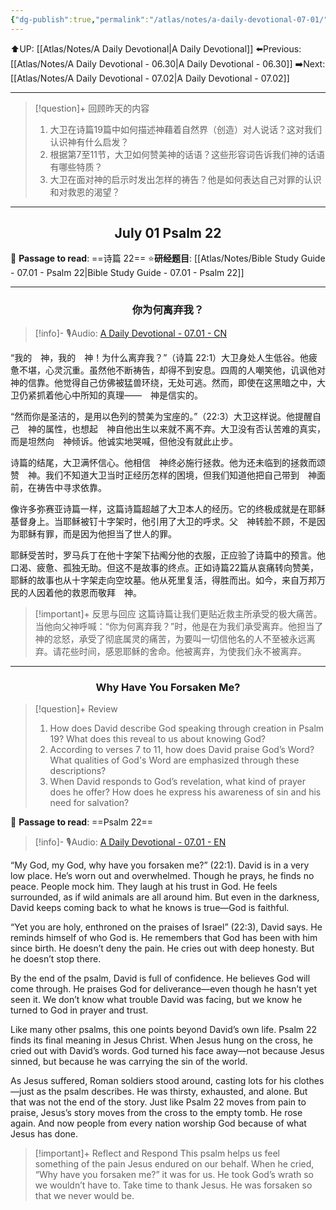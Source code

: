 ```yaml
---
{"dg-publish":true,"permalink":"/atlas/notes/a-daily-devotional-07-01/"}
---
```


 ⬆️UP: [[Atlas/Notes/A Daily Devotional\|A Daily Devotional]]
⬅️Previous: [[Atlas/Notes/A Daily Devotional - 06.30\|A Daily Devotional - 06.30]]
➡️Next: [[Atlas/Notes/A Daily Devotional - 07.02\|A Daily Devotional - 07.02]]

---

> [!question]+ 回顾昨天的内容
> 1. ⁠大卫在诗篇19篇中如何描述神藉着自然界（创造）对人说话？这对我们认识神有什么启发？
> 2. 根据第7至11节，大卫如何赞美神的话语？这些形容词告诉我们神的话语有哪些特质？
> 3. 大卫在面对神的启示时发出怎样的祷告？他是如何表达自己对罪的认识和对救恩的渴望？

---
## <center>July 01 Psalm 22</center>

📖 **Passage to read**: ==诗篇 22==
⭐**研经题目**: [[Atlas/Notes/Bible Study Guide - 07.01 - Psalm 22\|Bible Study Guide - 07.01 - Psalm 22]]

---
### <center>你为何离弃我？</center>

> [!info]- 🎙️Audio: [A Daily Devotional - 07.01 - CN]()

“我的　神，我的　神！为什么离弃我？”（诗篇 22:1）大卫身处人生低谷。他疲惫不堪，心灵沉重。虽然他不断祷告，却得不到安息。四周的人嘲笑他，讥讽他对　神的信靠。他觉得自己仿佛被猛兽环绕，无处可逃。然而，即使在这黑暗之中，大卫仍紧抓着他心中所知的真理——　神是信实的。

“然而你是圣洁的，是用以色列的赞美为宝座的。”（22:3）大卫这样说。他提醒自己　神的属性，也想起　神自他出生以来就不离不弃。大卫没有否认苦难的真实，而是坦然向　神倾诉。他诚实地哭喊，但他没有就此止步。

诗篇的结尾，大卫满怀信心。他相信　神终必施行拯救。他为还未临到的拯救而颂赞　神。我们不知道大卫当时正经历怎样的困境，但我们知道他把自己带到　神面前，在祷告中寻求依靠。

像许多弥赛亚诗篇一样，这篇诗篇超越了大卫本人的经历。它的终极成就是在耶稣基督身上。当耶稣被钉十字架时，他引用了大卫的呼求。父　神转脸不顾，不是因为耶稣有罪，而是因为他担当了世人的罪。

耶稣受苦时，罗马兵丁在他十字架下拈阄分他的衣服，正应验了诗篇中的预言。他口渴、疲惫、孤独无助。但这不是故事的终点。正如诗篇22篇从哀痛转向赞美，耶稣的故事也从十字架走向空坟墓。他从死里复活，得胜而出。如今，来自万邦万民的人因着他的救恩而敬拜　神。

> [!important]+ 反思与回应
这篇诗篇让我们更贴近救主所承受的极大痛苦。当他向父神呼喊：“你为何离弃我？”时，他是在为我们承受离弃。他担当了　神的忿怒，承受了彻底属灵的痛苦，为要叫一切信他名的人不至被永远离弃。请花些时间，感恩耶稣的舍命。他被离弃，为使我们永不被离弃。


---
### <center>Why Have You Forsaken Me?</center>

> [!question]+ Review
> 1. ⁠How does David describe God speaking through creation in Psalm 19? What does this reveal to us about knowing God?
> 2. According to verses 7 to 11, how does David praise God’s Word? What qualities of God's Word are emphasized through these descriptions?
> 3. When David responds to God’s revelation, what kind of prayer does he offer? How does he express his awareness of sin and his need for salvation?

📖 **Passage to read**: ==Psalm 22==

> [!info]- 🎙️Audio: [A Daily Devotional - 07.01 - EN]()  


“My God, my God, why have you forsaken me?” (22:1). David is in a very low place. He’s worn out and overwhelmed. Though he prays, he finds no peace. People mock him. They laugh at his trust in God. He feels surrounded, as if wild animals are all around him. But even in the darkness, David keeps coming back to what he knows is true—God is faithful.

“Yet you are holy, enthroned on the praises of Israel” (22:3), David says. He reminds himself of who God is. He remembers that God has been with him since birth. He doesn’t deny the pain. He cries out with deep honesty. But he doesn’t stop there.

By the end of the psalm, David is full of confidence. He believes God will come through. He praises God for deliverance—even though he hasn’t yet seen it. We don’t know what trouble David was facing, but we know he turned to God in prayer and trust.

Like many other psalms, this one points beyond David’s own life. Psalm 22 finds its final meaning in Jesus Christ. When Jesus hung on the cross, he cried out with David’s words. God turned his face away—not because Jesus sinned, but because he was carrying the sin of the world.

As Jesus suffered, Roman soldiers stood around, casting lots for his clothes—just as the psalm describes. He was thirsty, exhausted, and alone. But that was not the end of the story. Just like Psalm 22 moves from pain to praise, Jesus’s story moves from the cross to the empty tomb. He rose again. And now people from every nation worship God because of what Jesus has done.

> [!important]+ Reflect and Respond
This psalm helps us feel something of the pain Jesus endured on our behalf. When he cried, “Why have you forsaken me?” it was for us. He took God’s wrath so we wouldn’t have to. Take time to thank Jesus. He was forsaken so that we never would be.
